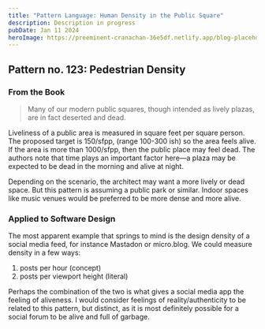 ```yaml
---
title: "Pattern Language: Human Density in the Public Square"
description: Description in progress
pubDate: Jan 11 2024
heroImage: https://preeminent-cranachan-36e5df.netlify.app/blog-placeholder-3.jpg
---
```

## Pattern no. 123: Pedestrian Density

### From the Book

> Many of our modern public squares, though intended as lively plazas, are in fact deserted and dead.

Liveliness of a public area is measured in square feet per square person. The proposed target is 150/sfpp, (range 100-300 ish) so the area feels alive. If the area is more than 1000/sfpp, then the public place may feel dead. The authors note that time plays an important factor here—a plaza may be expected to be dead in the morning and alive at night.

Depending on the scenario, the architect may want a more lively or dead space. But this pattern is assuming a public park or similar. Indoor spaces like music venues would be preferred to be more dense and more alive.

### Applied to Software Design

The most apparent example that springs to mind is the design density of a social media feed, for instance Mastadon or micro.blog. We could measure density in a few ways:

1. posts per hour (concept)
2. posts per viewport height (literal)

Perhaps the combination of the two is what gives a social media app the feeling of aliveness. I would consider feelings of reality/authenticity to be related to this pattern, but distinct, as it is most definitely possible for a social forum to be alive and full of garbage.